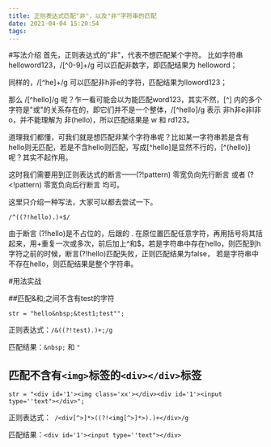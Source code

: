 ```yaml
---
title: 正则表达式匹配"非"，以及"非"字符串的匹配
date: 2021-04-04 15:20:54
tags:
---
```


#写法介绍
首先，正则表达式的"非"，代表不想匹配某个字符。
比如字符串 helloword123，/[^0-9]+/g 可以匹配非数字，即匹配结果为 helloword；

<!-- more -->

同样的，/[^he]+/g 可以匹配非h非e的字符，匹配结果为lloword123；

那么 /[^hello]/g 呢？乍一看可能会以为能匹配word123，其实不然，[^] 内的多个字符是"或"的关系存在的，即它们并不是一个整体，/[^hello]/g 表示 非h非e非l非o，并不能理解为 非(hello)，所以匹配结果是 w 和 rd123。

道理我们都懂，可我们就是想匹配非某个字符串呢？比如某一字符串若是含有hello则无匹配，若是不含hello则匹配，写成[^hello]是显然不行的，[^(hello)] 呢？其实不起作用。

这时我们需要用到正则表达式的断言——(?!pattern) 零宽负向先行断言 或者 (?<!pattern) 零宽负向后行断言 均可。

这里只介绍一种写法，大家可以都去尝试一下。

```
/^((?!hello).)+$/
```

由于断言 (?!hello)是不占位的，后跟的 . 在原位置匹配任意字符，再用括号将其括起来，用+重复一次或多次，前后加上^和$，若是字符串中存在hello，则匹配到h字符之前的时候，断言(?!hello)匹配失败，正则匹配结果为false， 若是字符串中不存在hello，则匹配结果是整个字符串。

#用法实战

##匹配&和;之间不含有test的字符

```
str = "hello&nbsp;&test1;test"";
```

正则表达式：`/&((?!test).)+;/g`

匹配结果：`&nbsp;` 和 `"`

## 匹配不含有`<img>`标签的`<div></div>`标签

```
str = "<div id='1'><img class='xx'></div><div id='1'><input type=''text"></div>";
```

正则表达式：` /<div[^>]*>((?!<img[^>]*>).)+</div>/g`

匹配结果：`<div id='1'><input type=''text"></div>`